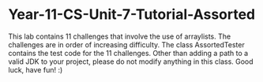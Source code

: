 # Year-11-CS-Unit-7-Tutorial-Assorted

This lab contains 11 challenges that involve the use of arraylists. The challenges are in order of increasing difficulty.
The class AssortedTester contains the test code for the 11 challenges. Other than adding a path to a valid JDK to your project, please do not modify anything in this class. 
Good luck, have fun! :)
